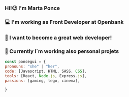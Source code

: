 ### Hi!😉 I'm Marta Ponce

### 💻 I'm working as Front Developer at Openbank
### 🚀 I want to become a great web developer!
### 🤠 Currently I´m working also personal projets


```js
const poncegui = {
pronouns: "she" | "her",
code: [Javascript, HTML, SASS, CSS],
tools: [React, Node.js, Express.js],
passions: [gaming, lego, cinema],

}
```
